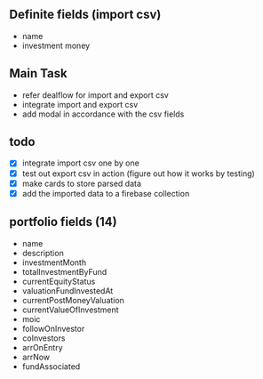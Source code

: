 
## Definite fields (import csv)
- name 
- investment money

## Main Task
- refer dealflow for import and export csv
- integrate import and export csv 
- add modal in accordance with the csv fields

## todo 
- [x] integrate import csv one by one
- [x] test out export csv in action (figure out how it works by testing)
- [x] make cards to store parsed data
- [x] add the imported data to a firebase collection

## portfolio fields (14)
- name
- description
- investmentMonth
- totalInvestmentByFund
- currentEquityStatus
- valuationFundInvestedAt
- currentPostMoneyValuation
- currentValueOfInvestment
- moic
- followOnInvestor
- coInvestors
- arrOnEntry
- arrNow
- fundAssociated